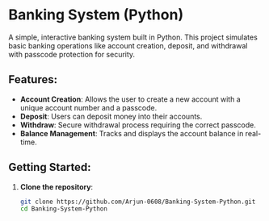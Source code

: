 # Banking System (Python)

A simple, interactive banking system built in Python. This project simulates basic banking operations like account creation, deposit, and withdrawal with passcode protection for security.

## Features:
- **Account Creation**: Allows the user to create a new account with a unique account number and a passcode.
- **Deposit**: Users can deposit money into their accounts.
- **Withdraw**: Secure withdrawal process requiring the correct passcode.
- **Balance Management**: Tracks and displays the account balance in real-time.

## Getting Started:

1. **Clone the repository**:
   ```bash
   git clone https://github.com/Arjun-0608/Banking-System-Python.git
   cd Banking-System-Python
